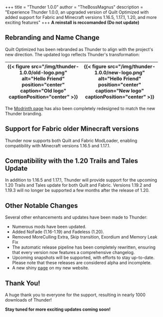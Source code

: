 +++
title = "Thunder 1.0.0"
author = "TheBossMagnus"
description = "Experience Thunder 1.0.0, an upgraded version of Quilt Optimized with added support for Fabric and Minecraft versions 1.16.5, 1.17.1, 1.20, and more exciting features"
+++
**A reinstall is reccomanded (Do not update)**
## Rebranding and Name Change
Quilt Optimized has been rebranded as Thunder to align with the project's new direction. The updated logo reflects Thunder's transformation:

|{{< figure src="/img/thunder-1.0.0/old-logo.png" alt="Hello Friend" position="center" caption="Old logo" captionPosition="center" >}} | {{< figure src="/img/thunder-1.0.0/new-logo.png" alt="Hello Friend" position="center" caption="New logo" captionPosition="center" >}} |
-|-

The [Modrinth page](https://modrinth.com/modpack/Thunder) has also been completely redesigned to match the new Thunder branding.

## Support for Fabric older Minecraft versions
Thunder now supports both Quilt and Fabric ModLoader, enabling compatibility with Minecraft versions 1.16.5 and 1.17.1.

## Compatibility with the 1.20 Trails and Tales Update
In addition to 1.16.5 and 1.17.1, Thunder will provide support for the upcoming 1.20 Trails and Tales update for both Quilt and Fabric. Versions 1.19.2 and 1.19.3 will no longer be supported a few months after the release of 1.20.

## Other Notable Changes
Several other enhancements and updates have been made to Thunder:

* Numerous mods have been updated.
* Added NoFade (1.16-1.19) and Fadeless (1.20).
* Removed MoreCulling Extra, Skip transition, Exordium and Memory Leak Fix
* The automatic release pipeline has been completely rewritten, ensuring that every version now features a comprehensive changelog.
* Upcoming snapshots will be supported, with efforts to stay up-to-date. Please note that these releases are considered alpha and incomplete.
* A new shiny [page](https://thebossmagnus.github.io/thunder) on my new website.

## Thank You!
A huge thank you to everyone for the support, resulting in nearly 1000 downloads of Thunder!

**Stay tuned for more exciting updates coming soon!**